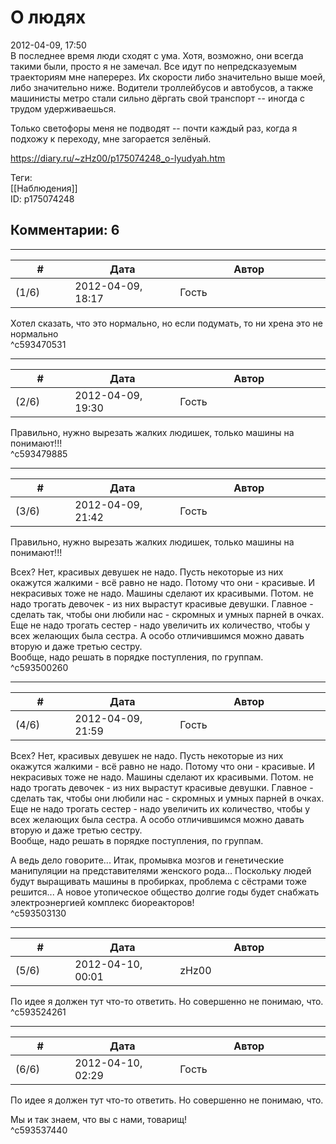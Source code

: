 О людях
=======

  
2012-04-09, 17:50  
 В последнее время люди сходят с ума. Хотя, возможно, они всегда такими были, просто я не замечал. Все идут по непредсказуемым траекториям мне наперерез. Их скорости либо значительно выше моей, либо значительно ниже. Водители троллейбусов и автобусов, а также машинисты метро стали сильно дёргать свой транспорт -- иногда с трудом удерживаешься.   
   
 Только светофоры меня не подводят -- почти каждый раз, когда я подхожу к переходу, мне загорается зелёный.   
  
<https://diary.ru/~zHz00/p175074248_o-lyudyah.htm>  
  
Теги:  
[[Наблюдения]]  
ID: p175074248  


Комментарии: 6
--------------

  


---



|         #         |              Дата              |                     Автор                     |           ID           |
| --- | --- | --- | --- |
| (1/6) | 2012-04-09, 18:17 | Гость | c593470531 |

  
 Хотел сказать, что это нормально, но если подумать, то ни хрена это не нормально   
 ^c593470531

---



|         #         |              Дата              |                     Автор                     |           ID           |
| --- | --- | --- | --- |
| (2/6) | 2012-04-09, 19:30 | Гость | c593479885 |

  
 Правильно, нужно вырезать жалких людишек, только машины на понимают!!!   
 ^c593479885

---



|         #         |              Дата              |                     Автор                     |           ID           |
| --- | --- | --- | --- |
| (3/6) | 2012-04-09, 21:42 | Гость | c593500260 |

  
  Правильно, нужно вырезать жалких людишек, только машины на понимают!!!    
   
 Всех? Нет, красивых девушек не надо. Пусть некоторые из них окажутся жалкими - всё равно не надо. Потому что они - красивые. И некрасивых тоже не надо. Машины сделают их красивыми. Потом. не надо трогать девочек - из них вырастут красивые девушки. Главное - сделать так, чтобы они любили нас - скромных и умных парней в очках. Еще не надо трогать сестер - надо увеличить их количество, чтобы у всех желающих была сестра. А особо отличившимся можно давать вторую и даже третью сестру.   
 Вообще, надо решать в порядке поступления, по группам.   
 ^c593500260

---



|         #         |              Дата              |                     Автор                     |           ID           |
| --- | --- | --- | --- |
| (4/6) | 2012-04-09, 21:59 | Гость | c593503130 |

  
  Всех? Нет, красивых девушек не надо. Пусть некоторые из них окажутся жалкими - всё равно не надо. Потому что они - красивые. И некрасивых тоже не надо. Машины сделают их красивыми. Потом. не надо трогать девочек - из них вырастут красивые девушки. Главное - сделать так, чтобы они любили нас - скромных и умных парней в очках. Еще не надо трогать сестер - надо увеличить их количество, чтобы у всех желающих была сестра. А особо отличившимся можно давать вторую и даже третью сестру.   
 Вообще, надо решать в порядке поступления, по группам.    
   
 А ведь дело говорите... Итак, промывка мозгов и генетические манипуляции на представителями женского рода... Поскольку людей будут выращивать машины в пробирках, проблема с сёстрами тоже решится... А новое утопическое общество долгие годы будет снабжать электроэнергией комплекс биореакторов!   
 ^c593503130

---



|         #         |              Дата              |                     Автор                     |           ID           |
| --- | --- | --- | --- |
| (5/6) | 2012-04-10, 00:01 | zHz00 | c593524261 |

  
 По идее я должен тут что-то ответить. Но совершенно не понимаю, что.   
 ^c593524261

---



|         #         |              Дата              |                     Автор                     |           ID           |
| --- | --- | --- | --- |
| (6/6) | 2012-04-10, 02:29 | Гость | c593537440 |

  
  По идее я должен тут что-то ответить. Но совершенно не понимаю, что.    
   
 Мы и так знаем, что вы с нами, товарищ!   
 ^c593537440
